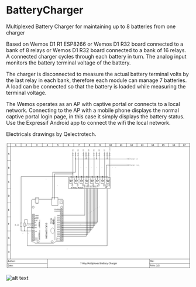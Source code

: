 # BatteryCharger
Multiplexed Battery Charger for maintaining up to 8 batteries from one charger

Based on Wemos D1 R1 ESP8266 or Wemos D1 R32 board connected to a bank of 8 relays or Wemos D1 R32 board connected to a bank of 16 relays.
A connected charger cycles through each battery in turn. The analog input monitors the battery terminal voltage of the battery. 

The charger is disconnected to measure the actual battery terminal volts by the last relay in each bank, therefore each module can manage 7 batteries. A load can be connected so that the battery is loaded while measuring the terminal voltage.


The Wemos operates as an AP with captive portal or connects to a local network. Connecting to the AP with a mobile phone displays the normal captive portal login page, in this case it simply displays the battery status.
Use the Expressif Android app to connect the wifi the local network.

Electricals drawings by Qelectrotech.

![alt text](2_7_way_multiplexed_battery_charger.png "7 way Wiring Diagram")

![alt text](1_14_way_multiplexed_battery_charger.png "7 way Wiring Diagram")
